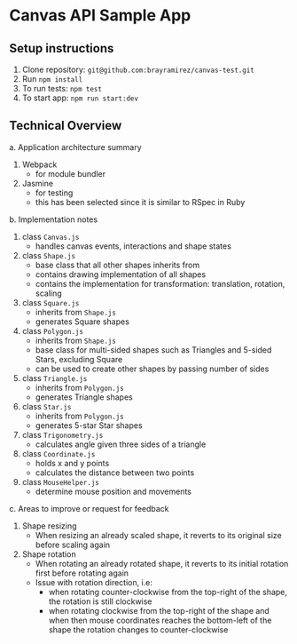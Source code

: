 # Canvas API Sample App

## Setup instructions
1. Clone repository: `git@github.com:brayramirez/canvas-test.git`
1. Run `npm install`
1. To run tests: `npm test`
1. To start app: `npm run start:dev`

## Technical Overview
a. Application architecture summary
   1. Webpack
      * for module bundler
   1. Jasmine
      * for testing
      * this has been selected since it is similar to RSpec in Ruby
      
b. Implementation notes
   1. class `Canvas.js`
      * handles canvas events, interactions and shape states
   1. class `Shape.js`
      * base class that all other shapes inherits from
      * contains drawing implementation of all shapes
      * contains the implementation for transformation: translation, rotation, scaling
   1. class `Square.js`
      * inherits from `Shape.js`
      * generates Square shapes
   1. class `Polygon.js`
      * inherits from `Shape.js`
      * base class for multi-sided shapes such as Triangles and 5-sided Stars, excluding Square
      * can be used to create other shapes by passing number of sides
   1. class `Triangle.js`
      * inherits from `Polygon.js`
      * generates Triangle shapes
   1. class `Star.js`
      * inherits from `Polygon.js`
      * generates 5-star Star shapes
   1. class `Trigonometry.js`
      * calculates angle given three sides of a triangle
   1. class `Coordinate.js`
      * holds x and y points
      * calculates the distance between two points
   1. class `MouseHelper.js`
      * determine mouse position and movements
      
c. Areas to improve or request for feedback
   1. Shape resizing
      * When resizing an already scaled shape, it reverts to its original size before scaling again
   1. Shape rotation
      * When rotating an already rotated shape, it reverts to its initial rotation first before rotating again
      * Issue with rotation direction, i.e:
        * when rotating counter-clockwise from the top-right of the shape, the rotation is still clockwise
        * when rotating clockwise from the top-right of the shape and when then mouse coordinates reaches the bottom-left of the shape
          the rotation changes to counter-clockwise
